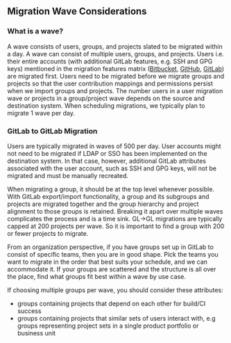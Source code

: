 ## Migration Wave Considerations

### What is a wave?
A wave consists of users, groups, and projects slated to be migrated within a day. A wave can consist of multiple users, groups, and projects.
Users i.e. their entire accounts (with additional GitLab features, e.g. SSH and GPG keys) mentioned in the migration features matrix ([Bitbucket](customer/bitbucket-migration-features-matrix.md), [GitHub](customer/github-migration-features-matrix.md), [GitLab](customer/gitlab-migration-features-matrix.md)) are migrated first. Users need to be migrated before we migrate groups and projects so that the user contribution mappings and permissions persist when we import groups and projects.  The number users in a user migration wave or projects in a group/project wave depends on the source and destination system.  When scheduling migrations, we typically plan to migrate 1 wave per day.

### GitLab to GitLab Migration
Users are typically migrated in waves of 500 per day.  User accounts might not need to be migrated if LDAP or SSO has been implemented on the destination system.  In that case, however, additional GitLab attributes associated with the user account, such as SSH and GPG keys, will not be migrated and must be manually recreated. 

When migrating a group, it should be at the top level whenever possible.  With GitLab export/import functionality, a group and its subgroups and projects are migrated together and the group hierarchy and project alignment to those groups is retained. Breaking it apart over multiple waves complicates the process and is a time sink. GL->GL migrations are typically capped at 200 projects per wave.  So it is important to find a group with 200 or fewer projects to migrate.

From an organization perspective, if you have groups set up in GitLab to consist of specific teams, then you are in good shape. Pick the teams you want to migrate in the order that best suits your schedule, and we can accommodate it. If your groups are scattered and the structure is all over the place, find what groups fit best within a wave by use case. 

If choosing multiple groups per wave, you should consider these attributes:
- groups containing projects that depend on each other for build/CI success
- groups containing projects that similar sets of users interact with, e.g groups representing project sets in a single product portfolio or business unit

<!--### Other Git Source to GitLab Migration-->


